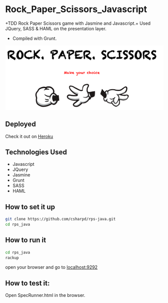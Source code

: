 # Rock_Paper_Scissors_Javascript

+TDD  Rock Paper Scissors game with Jasmine and Javascript.+ Used JQuery, SASS & HAML on the presentation layer.
+ Compiled with Grunt.

![](public/images/screenshot.png)

## Deployed
Check it out on [Heroku]()

## Technologies Used

* Javascript
* JQuery
* Jasmine
* Grunt
* SASS
* HAML

## How to set it up
```sh
git clone https://github.com/csharpd/rps-java.git
cd rps_java
```

## How to run it

```sh
cd rps_java
rackup
```

open your browser and go to [localhost:9292](http://localhost:9292)

## How to test it:

Open SpecRunner.html in the browser.




